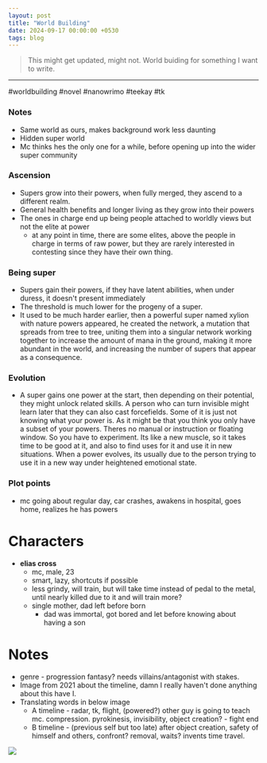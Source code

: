 ```yaml
---
layout: post
title: "World Building"
date: 2024-09-17 00:00:00 +0530
tags: blog
---
```


> This might get updated, might not. World buiding for something I want to write.

---

#worldbuilding #novel #nanowrimo #teekay #tk

### Notes
- Same world as ours, makes background work less daunting
- Hidden super world
- Mc thinks hes the only one for a while, before opening up into the wider super community
### Ascension
- Supers grow into their powers, when fully merged, they ascend to a different realm.
- General health benefits and longer living as they grow into their powers
- The ones in charge end up being people attached to worldly views but not the elite at power
	- at any point in time, there are some elites, above the people in charge in terms of raw power, but they are rarely interested in contesting since they have their own thing.
### Being super
- Supers gain their powers, if they have latent abilities, when under duress, it doesn't present immediately
- The threshold is much lower for the progeny of a super.
- It used to be much harder earlier, then a powerful super named xylion with nature powers appeared, he created the network, a mutation that spreads from tree to tree, uniting them into a singular network working together to increase the amount of mana in the ground, making it more abundant in the world, and increasing the number of supers that appear as a consequence.

### Evolution
- A super gains one power at the start, then depending on their potential, they might unlock related skills. A person who can turn invisible might learn later that they can also cast forcefields. Some of it is just not knowing what your power is. As it might be that you think you only have a subset of your powers. Theres no manual or instruction or floating window. So you have to experiment. Its like a new muscle, so it takes time to be good at it, and also to find uses for it and use it in new situations. When a power evolves, its usually due to the person trying to use it in a new way under heightened emotional state. 

### Plot points
- mc going about regular day, car crashes, awakens in hospital, goes home, realizes he has powers

# Characters
- **elias cross**
	- mc, male, 23
	- smart, lazy, shortcuts if possible
	- less grindy, will train, but will take time instead of pedal to the metal, until nearly killed due to it and will train more?
	- single mother, dad left before born
		- dad was immortal, got bored and let before knowing about having a son

# Notes

- genre - progression fantasy? needs villains/antagonist with stakes.
- Image from 2021 about the timeline, damn I really haven't done anything about this have I.
- Translating words in below image
	- A timeline - radar, tk, flight, (powered?) other guy is going to teach mc. compression. pyrokinesis, invisibility, object creation? - fight end
	- B timeline - (previous self but too late) after object creation, safety of himself and others, confront? removal, waits? invents time travel.

![](https://i.imgur.com/igUemUT.png)

